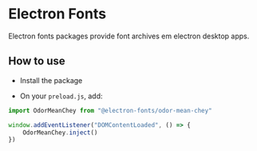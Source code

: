 # Electron Fonts

Electron fonts packages provide font archives em electron desktop apps.

## How to use

* Install the package

* On your `preload.js`, add:

```ts
import OdorMeanChey from "@electron-fonts/odor-mean-chey"

window.addEventListener("DOMContentLoaded", () => {
    OdorMeanChey.inject()
})
```